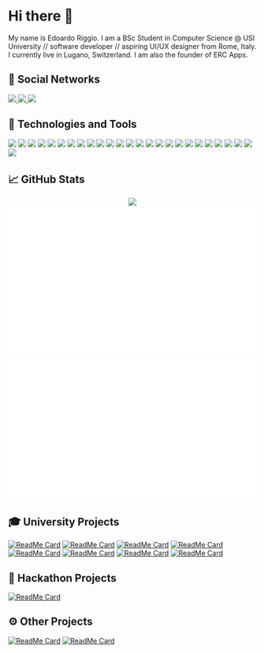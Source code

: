 # Hi there :wave:

My name is Edoardo Riggio. I am a BSc Student in Computer Science @ USI University // software developer // aspiring UI/UX designer from Rome, Italy. I currently live in Lugano, Switzerland. I am also the founder of ERC Apps.

## :link: Social Networks

<a href="https://www.linkedin.com/in/edoardo-riggio/">
  <img src="https://img.shields.io/badge/LinkedIn-informational?style=flat&logo=linkedin&logoColor=white&color=0A66C2">
</a>

<a href="https://dribbble.com/edoriggio">
  <img src="https://img.shields.io/badge/Dribbble-informational?style=flat&logo=dribbble&logoColor=white&color=EA4C89">
</a>

<a href="https://www.instagram.com/erc_apps">
  <img src="https://img.shields.io/badge/Instagram-informational?style=flat&logo=instagram&logoColor=white&color=E4405F">
</a>
  
## :wrench: Technologies and Tools

![](https://img.shields.io/badge/OS-Manjaro_Linux-informational?style=flat&logo=manjaro&logoColor=white&color=2bbc8a)
![](https://img.shields.io/badge/OS-MacOS-informational?style=flat&logo=Apple&logoColor=white&color=2bbc8a)
![](https://img.shields.io/badge/Code-Swift-informational?style=flat&logo=swift&logoColor=white&color=ee672f)
![](https://img.shields.io/badge/Code-Python-informational?style=flat&logo=python&logoColor=white&color=ee672f)
![](https://img.shields.io/badge/Code-Java-informational?style=flat&logo=java&logoColor=white&color=ee672f)
![](https://img.shields.io/badge/Code-C/C++-informational?style=flat&logo=c%2B%2B&logoColor=white&color=ee672f)
![](https://img.shields.io/badge/Code-HTML5-informational?style=flat&logo=html5&logoColor=white&color=ee672f)
![](https://img.shields.io/badge/Code-CSS3-informational?style=flat&logo=css3&logoColor=white&color=ee672f)
![](https://img.shields.io/badge/Code-SASS-informational?style=flat&logo=sass&logoColor=white&color=ee672f)
![](https://img.shields.io/badge/Code-Javascript-informational?style=flat&logo=javascript&logoColor=white&color=ee672f)
![](https://img.shields.io/badge/Code-Node.js-informational?style=flat&logo=node.js&logoColor=white&color=ee672f)
![](https://img.shields.io/badge/Code-Vue.js-informational?style=flat&logo=vue.js&logoColor=white&color=ee672f)
![](https://img.shields.io/badge/Code-Vue_Native-informational?style=flat&logo=vue.js&logoColor=white&color=ee672f)
![](https://img.shields.io/badge/Code-GDScript-informational?style=flat&logo=godot-engine&logoColor=white&color=ee672f)
![](https://img.shields.io/badge/Code-Docker-informational?style=flat&logo=docker&logoColor=white&color=ee672f)
![](https://img.shields.io/badge/Code-MySQL-informational?style=flat&logo=mysql&logoColor=white&color=ee672f)
![](https://img.shields.io/badge/Code-LaTeX-informational?style=flat&logo=latex&logoColor=white&color=ee672f)
![](https://img.shields.io/badge/Tools-XCode-informational?style=flat&logo=xcode&logoColor=white&color=0f80c0)
![](https://img.shields.io/badge/Tools-VSCode-informational?style=flat&logo=visual-studio-code&logoColor=white&color=0f80c0)
![](https://img.shields.io/badge/Tools-JetBrains_Suite-informational?style=flat&logo=jetbrains&logoColor=white&color=0f80c0)
![](https://img.shields.io/badge/Tools-Postman-informational?style=flat&logo=postman&logoColor=white&color=0f80c0)
![](https://img.shields.io/badge/Tools-MongoDB-informational?style=flat&logo=mongodb&logoColor=white&color=0f80c0)
![](https://img.shields.io/badge/Tools-Godot_Engine-informational?style=flat&logo=godot-engine&logoColor=white&color=0f80c0)
![](https://img.shields.io/badge/Tools-Django-informational?style=flat&logo=django&logoColor=white&color=0f80c0)
![](https://img.shields.io/badge/Cloud-Firebase-informational?style=flat&logo=firebase&logoColor=white&color=4cc61e)
![](https://img.shields.io/badge/Cloud-Digital_Ocean-informational?style=flat&logo=digitalocean&logoColor=white&color=4cc61e)

## :chart_with_upwards_trend: GitHub Stats

<div align="center">
  <img src="https://github-readme-streak-stats.herokuapp.com?user=edoriggio&date_format=j%2Fn%5B%2FY%5D&fire=DD2222&ring=DD2222&currStreakLabel=DD2222&dates=A2A2A2&background=FFFFFF)](https://git.io/streak-stats"/>
</div>

<div align="center">
  <img src="https://github.com/edoriggio/github-stats/blob/master/generated/overview.svg" />
  <img src="https://github.com/edoriggio/github-stats/blob/master/generated/languages.svg" />
</div>

## :mortar_board: University Projects

[![ReadMe Card](https://github-readme-stats.vercel.app/api/pin/?username=edoriggio&repo=game-of-life&show_owner=true)](https://github.com/edoriggio/game-of-life)
[![ReadMe Card](https://github-readme-stats.vercel.app/api/pin/?username=edoriggio&repo=checq.me&show_owner=true)](https://github.com/edoriggio/checq.me)
[![ReadMe Card](https://github-readme-stats.vercel.app/api/pin/?username=edoriggio&repo=cn-web-server&show_owner=true)](https://github.com/edoriggio/cn-web-server)
[![ReadMe Card](https://github-readme-stats.vercel.app/api/pin/?username=edoriggio&repo=raytracer&show_owner=true)](https://github.com/edoriggio/raytracer)
[![ReadMe Card](https://github-readme-stats.vercel.app/api/pin/?username=edoriggio&repo=rasterizer&show_owner=true)](https://github.com/edoriggio/rasterizer)
[![ReadMe Card](https://github-readme-stats.vercel.app/api/pin/?username=edoriggio&repo=cape-simulation&show_owner=true)](https://github.com/edoriggio/cape-simulation)
[![ReadMe Card](https://github-readme-stats.vercel.app/api/pin/?username=edoriggio&repo=ai-cup&show_owner=true)](https://github.com/edoriggio/ai-cup)
[![ReadMe Card](https://github-readme-stats.vercel.app/api/pin/?username=edoriggio&repo=sudoku-sat&show_owner=true)](https://github.com/edoriggio/sudoku-sat)

## :checkered_flag: Hackathon Projects

[![ReadMe Card](https://github-readme-stats.vercel.app/api/pin/?username=edoriggio&repo=covid19-daily-newsletter&show_owner=true)](https://github.com/edoriggio/covid19-daily-newsletter)

## :gear: Other Projects
[![ReadMe Card](https://github-readme-stats.vercel.app/api/pin/?username=edoriggio&repo=china-convitto&show_owner=true)](https://github.com/edoriggio/china-convitto)
[![ReadMe Card](https://github-readme-stats.vercel.app/api/pin/?username=edoriggio&repo=usi-sport-status&show_owner=true)](https://github.com/edoriggio/usi-sport-status)
